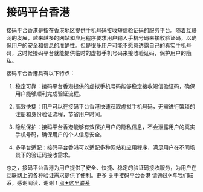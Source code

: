 # 接码平台香港

接码平台香港是指在香港地区提供手机号码接收短信验证码的服务平台。随着互联网的发展，越来越多的网站和应用程序要求用户输入手机号码来接收验证码，以确保用户的安全和信息的准确性。但是很多用户可能不愿意透露自己的真实手机号码，这时候接码平台就能提供临时的虚拟手机号码来接收验证码，保护用户的隐私。

接码平台香港具有以下特点：

1. 稳定可靠：接码平台香港提供的虚拟手机号码能够稳定接收短信验证码，确保用户能够顺利完成验证流程。

2. 高效快捷：用户可以在接码平台香港快速获取虚拟手机号码，无需进行繁琐的注册和身份验证流程，节省用户时间。

3. 隐私保护：接码平台香港能够有效保护用户的隐私信息，不会泄露用户的真实手机号码，确保用户的个人信息安全。

4. 多平台适配：接码平台香港可以适配多种网站和应用程序，满足用户在不同场景下的验证码接收需求。

总之，接码平台香港为用户提供了安全、快捷、稳定的验证码接收服务，为用户在互联网上的各种验证需求提供了便利。更多 关于接码平台香港 请通过✈与我们联系，感谢阅读，谢谢！[点✈这里联系](https://ads.k02.cc)